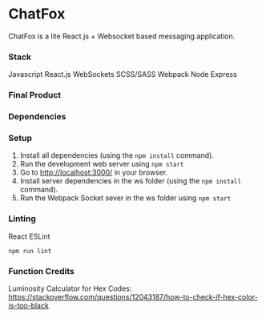 # ChatFox

ChatFox is a lite React.js + Websocket based messaging application.

### Stack
Javascript
React.js
WebSockets
SCSS/SASS
Webpack
Node
Express

### Final Product

<!-- !["Screenshot of Chattr"](https://raw.githubusercontent.com/IA-n7/Chattr/master/build/Chattr.gif) -->

### Dependencies

<!-- * Express ^4.13.4
* Node 5.10.x or above
* Flexbox 0.0.3
* Babel-core 6.23.1
* Babel-loader 6.3.1
* Babel-preset-es2015 6.22.0
* Babel-preset-react 6.23.0
* Babel-preset-stage-0 6.22.0
* CSS-loader 0.26.1
* ESlint 3.15.0
* ESlint-plugin-react 6.9.0
* Node-sass 4.5.0
* SASS-loader 6.0.0
* Sockjs-client ^1.1.2
* Style-loader 0.13.1
* Webpack 2.2.1
* Webpack-dev-server 2.3.0
* React 15.4.2
* React-dom 15.4.2 -->

### Setup

1. Install all dependencies (using the `npm install` command).
2. Run the development web server using `npm start`
3. Go to <http://localhost:3000/> in your browser.
4. Install server dependencies in the ws folder (using the `npm install` command).
5. Run the Webpack Socket sever in the ws folder using `npm start`

### Linting

React ESLint

```
npm run lint
```

### Function Credits

Luminosity Calculator for Hex Codes:
https://stackoverflow.com/questions/12043187/how-to-check-if-hex-color-is-too-black